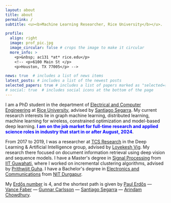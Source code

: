 ```yaml
---
layout: about
title: about
permalink: /
subtitle: <u><b>Machine Learning Researcher, Rice University</b></u>.

profile:
  align: right
  image: prof_pic.jpg
  image_circular: false # crops the image to make it circular
  more_info: >
    <p>&nbsp; ac131 *at* rice.edu</p>
    <!-- <p>6100 Main St </p>
    <p>Houston, TX 77005</p> -->

news: true  # includes a list of news items
latest_posts: # includes a list of the newest posts
selected_papers: true # includes a list of papers marked as "selected={true}"
# social: true  # includes social icons at the bottom of the page
---
```


I am a PhD student in the department of [Electrical and Computer Engineering](https://eceweb.rice.edu/) at [Rice University](https://www.rice.edu/), advised by [Santiago Segarra](https://segarra.rice.edu/).
My current research interests lie in graph machine learning, distributed learning, machine learning for wireless, constrained optimization and model-based deep learning.
<span style="color: blue"><b>I am on the job market for full-time research and applied science roles in industry that start in or after August, 2024</b></span>.

From 2017 to 2019, I was a researcher at [TCS Research](https://www.tcs.com/what-we-do/research) in the Deep Learning & Artificial Intelligence group, advised by [Lovekesh Vig](https://www.linkedin.com/in/lovekesh-vig-5ba6ba2/?originalSubdomain=in). My research there focused on document information retrieval using deep vision and sequence models. I have a Master's degree in [Signal Processing](https://www.iitg.ac.in/eee/group_details.php?group=20b5783989#) from [IIT Guwahati](https://www.iitg.ac.in/), where I worked on incremental clustering algorithms, advised by [Prithwijit Guha](https://www.iitg.ac.in/eee/faculty_profile.php?name=prg). I have a Bachelor's degree in [Electronics and Communications](https://nitdgp.ac.in/department/electronics-and-communication-engineering) from [NIT Durgapur](https://nitdgp.ac.in/).

My [Erdős number](https://en.wikipedia.org/wiki/Erd%C5%91s_number) is 4, and the shortest path is given by [Paul Erdős](https://en.wikipedia.org/wiki/Paul_Erd%C5%91s) — [Vance Faber](https://en.wikipedia.org/wiki/Vance_Faber) — [Gunnar Carlsson](https://en.wikipedia.org/wiki/Gunnar_Carlsson) — [Santiago Segarra](http://segarra.rice.edu/) — [Arindam Chowdhury](https://archo48.github.io/).
